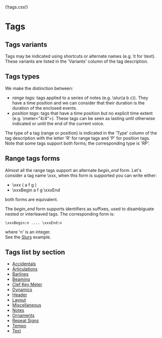 {!tags.css!}


# Tags 

## Tags variants

Tags may be indicated using shortcuts or alternate names (e.g. \t for \text). These variants are listed in the 'Variants' column of the tag description.

## Tags types
We make the distinction between:

- *range tags*: tags applied to a series of notes (e.g. \slur(a b c)). They have a time position and we can consider that their duration is the duration of the enclosed events.
- *position tags*: tags that have a time position but no explicit time extent (e.g. \meter<"4/4">). These tags can be seen as lasting until otherwise indicated or until the end of the current voice.

The type of a tag (range or position) is indicated in the 'Type' column of the tag description with the letter 'R' for range tags and 'P' for position tags. Note that some tags support both forms; the corresponding type is 'RP'.

## Range tags forms
Almost all the range tags support an alternate *begin_end* form. Let's consider a tag name \xxx, when this form is supported you can write either:

- \xxx ( a f g )
- \xxxBegin a f g \xxxEnd

both forms are equivalent.

The  *begin_end* form supports identifiers as suffixes, used to disambiguate nested or interleaved tags. The corresponding form is:
~~~~~~
\xxxBegin:n .... \xxxEnd:n
~~~~~~
where 'n' is an integer.   
See the [Slurs](/examples/slurs/) example.


## Tags list by section

- [Accidentals](tags/Accidentals.md)
- [Articulations](tags/Articulations.md)
- [Barlines](tags/Barlines.md)
- [Beaming](tags/Beaming.md)
- [Clef Key Meter](tags/ClefKeyMeter.md)
- [Dynamics](tags/Dynamics.md)
- [Header](tags/Header.md)
- [Layout](tags/Layout.md)
- [Miscellaneous](tags/Miscellaneous.md)
- [Notes](tags/Notes.md)
- [Ornaments](tags/Ornaments.md)
- [Repeat Signs](tags/RepeatSigns.md)
- [Tempo](tags/Tempo.md)
- [Text](tags/Text.md)
